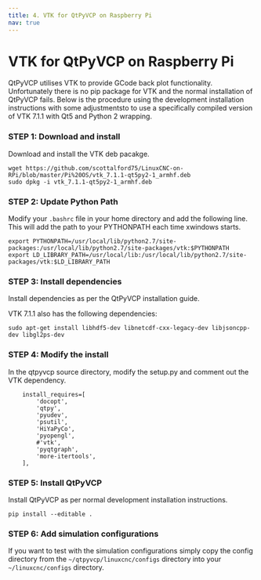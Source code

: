 ```yaml
---
title: 4. VTK for QtPyVCP on Raspberry Pi
nav: true
---
```


# VTK for QtPyVCP on Raspberry Pi

QtPyVCP utilises VTK to provide GCode back plot functionality. Unfortunately there is no pip package for VTK and the normal installation of QtPyVCP fails. Below is the procedure using the development installation instructions with some adjustmentsto to use a specifically compiled version of VTK 7.1.1 with Qt5 and Python 2 wrapping.


### STEP 1: Download and install

Download and install the VTK deb pacakge.

``` 
wget https://github.com/scottalford75/LinuxCNC-on-RPi/blob/master/Pi%20OS/vtk_7.1.1-qt5py2-1_armhf.deb
sudo dpkg -i vtk_7.1.1-qt5py2-1_armhf.deb
```


### STEP 2: Update Python Path 

Modify your ```.bashrc``` file in your home directory and add the following line. This will add the path to your PYTHONPATH each time xwindows starts.

```
export PYTHONPATH=/usr/local/lib/python2.7/site-packages:/usr/local/lib/python2.7/site-packages/vtk:$PYTHONPATH
export LD_LIBRARY_PATH=/usr/local/lib:/usr/local/lib/python2.7/site-packages/vtk:$LD_LIBRARY_PATH
```


### STEP 3: Install dependencies

Install dependencies as per the QtPyVCP installation guide.

VTK 7.1.1 also has the following dependencies:

```
sudo apt-get install libhdf5-dev libnetcdf-cxx-legacy-dev libjsoncpp-dev libgl2ps-dev
```


### STEP 4: Modify the install 

In the qtpyvcp source directory, modify the setup.py and comment out the VTK dependency.

```
    install_requires=[
        'docopt',
        'qtpy',
        'pyudev',
        'psutil',
        'HiYaPyCo',
        'pyopengl',
        #'vtk',
        'pyqtgraph',
        'more-itertools',
    ],
```

### STEP 5: Install QtPyVCP

Install QtPyVCP as per normal development installation instructions.

```pip install --editable .```

### STEP 6: Add simulation configurations

If you want to test with the simulation configurations simply copy the config directory from the ```~/qtpyvcp/linuxcnc/configs``` directory into your ```~/linuxcnc/configs``` directory.